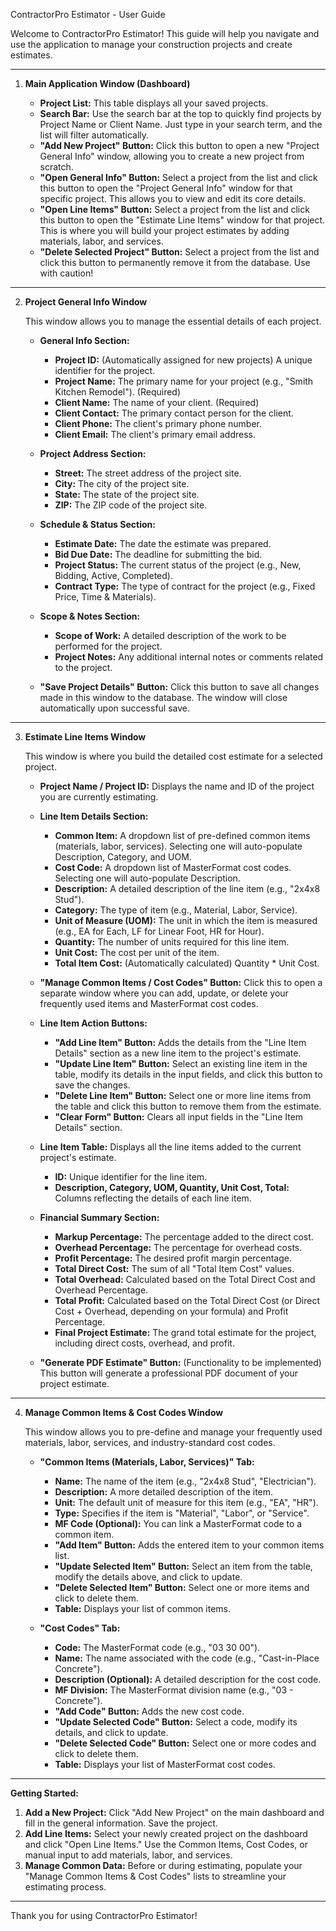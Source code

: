 ContractorPro Estimator - User Guide

Welcome to ContractorPro Estimator! This guide will help you navigate and use the application to manage your construction projects and create estimates.

---

1.  **Main Application Window (Dashboard)**

    * **Project List:** This table displays all your saved projects.
    * **Search Bar:** Use the search bar at the top to quickly find projects by Project Name or Client Name. Just type in your search term, and the list will filter automatically.
    * **"Add New Project" Button:** Click this button to open a new "Project General Info" window, allowing you to create a new project from scratch.
    * **"Open General Info" Button:** Select a project from the list and click this button to open the "Project General Info" window for that specific project. This allows you to view and edit its core details.
    * **"Open Line Items" Button:** Select a project from the list and click this button to open the "Estimate Line Items" window for that project. This is where you will build your project estimates by adding materials, labor, and services.
    * **"Delete Selected Project" Button:** Select a project from the list and click this button to permanently remove it from the database. Use with caution!

---

2.  **Project General Info Window**

    This window allows you to manage the essential details of each project.

    * **General Info Section:**
        * **Project ID:** (Automatically assigned for new projects) A unique identifier for the project.
        * **Project Name:** The primary name for your project (e.g., "Smith Kitchen Remodel"). (Required)
        * **Client Name:** The name of your client. (Required)
        * **Client Contact:** The primary contact person for the client.
        * **Client Phone:** The client's primary phone number.
        * **Client Email:** The client's primary email address.

    * **Project Address Section:**
        * **Street:** The street address of the project site.
        * **City:** The city of the project site.
        * **State:** The state of the project site.
        * **ZIP:** The ZIP code of the project site.

    * **Schedule & Status Section:**
        * **Estimate Date:** The date the estimate was prepared.
        * **Bid Due Date:** The deadline for submitting the bid.
        * **Project Status:** The current status of the project (e.g., New, Bidding, Active, Completed).
        * **Contract Type:** The type of contract for the project (e.g., Fixed Price, Time & Materials).

    * **Scope & Notes Section:**
        * **Scope of Work:** A detailed description of the work to be performed for the project.
        * **Project Notes:** Any additional internal notes or comments related to the project.

    * **"Save Project Details" Button:** Click this button to save all changes made in this window to the database. The window will close automatically upon successful save.

---

3.  **Estimate Line Items Window**

    This window is where you build the detailed cost estimate for a selected project.

    * **Project Name / Project ID:** Displays the name and ID of the project you are currently estimating.
    * **Line Item Details Section:**
        * **Common Item:** A dropdown list of pre-defined common items (materials, labor, services). Selecting one will auto-populate Description, Category, and UOM.
        * **Cost Code:** A dropdown list of MasterFormat cost codes. Selecting one will auto-populate Description.
        * **Description:** A detailed description of the line item (e.g., "2x4x8 Stud").
        * **Category:** The type of item (e.g., Material, Labor, Service).
        * **Unit of Measure (UOM):** The unit in which the item is measured (e.g., EA for Each, LF for Linear Foot, HR for Hour).
        * **Quantity:** The number of units required for this line item.
        * **Unit Cost:** The cost per unit of the item.
        * **Total Item Cost:** (Automatically calculated) Quantity * Unit Cost.

    * **"Manage Common Items / Cost Codes" Button:** Click this to open a separate window where you can add, update, or delete your frequently used items and MasterFormat cost codes.

    * **Line Item Action Buttons:**
        * **"Add Line Item" Button:** Adds the details from the "Line Item Details" section as a new line item to the project's estimate.
        * **"Update Line Item" Button:** Select an existing line item in the table, modify its details in the input fields, and click this button to save the changes.
        * **"Delete Line Item" Button:** Select one or more line items from the table and click this button to remove them from the estimate.
        * **"Clear Form" Button:** Clears all input fields in the "Line Item Details" section.

    * **Line Item Table:** Displays all the line items added to the current project's estimate.
        * **ID:** Unique identifier for the line item.
        * **Description, Category, UOM, Quantity, Unit Cost, Total:** Columns reflecting the details of each line item.

    * **Financial Summary Section:**
        * **Markup Percentage:** The percentage added to the direct cost.
        * **Overhead Percentage:** The percentage for overhead costs.
        * **Profit Percentage:** The desired profit margin percentage.
        * **Total Direct Cost:** The sum of all "Total Item Cost" values.
        * **Total Overhead:** Calculated based on the Total Direct Cost and Overhead Percentage.
        * **Total Profit:** Calculated based on the Total Direct Cost (or Direct Cost + Overhead, depending on your formula) and Profit Percentage.
        * **Final Project Estimate:** The grand total estimate for the project, including direct costs, overhead, and profit.

    * **"Generate PDF Estimate" Button:** (Functionality to be implemented) This button will generate a professional PDF document of your project estimate.

---

4.  **Manage Common Items & Cost Codes Window**

    This window allows you to pre-define and manage your frequently used materials, labor, services, and industry-standard cost codes.

    * **"Common Items (Materials, Labor, Services)" Tab:**
        * **Name:** The name of the item (e.g., "2x4x8 Stud", "Electrician").
        * **Description:** A more detailed description of the item.
        * **Unit:** The default unit of measure for this item (e.g., "EA", "HR").
        * **Type:** Specifies if the item is "Material", "Labor", or "Service".
        * **MF Code (Optional):** You can link a MasterFormat code to a common item.
        * **"Add Item" Button:** Adds the entered item to your common items list.
        * **"Update Selected Item" Button:** Select an item from the table, modify the details above, and click to update.
        * **"Delete Selected Item" Button:** Select one or more items and click to delete them.
        * **Table:** Displays your list of common items.

    * **"Cost Codes" Tab:**
        * **Code:** The MasterFormat code (e.g., "03 30 00").
        * **Name:** The name associated with the code (e.g., "Cast-in-Place Concrete").
        * **Description (Optional):** A detailed description for the cost code.
        * **MF Division:** The MasterFormat division name (e.g., "03 - Concrete").
        * **"Add Code" Button:** Adds the new cost code.
        * **"Update Selected Code" Button:** Select a code, modify its details, and click to update.
        * **"Delete Selected Code" Button:** Select one or more codes and click to delete them.
        * **Table:** Displays your list of MasterFormat cost codes.

---

**Getting Started:**

1.  **Add a New Project:** Click "Add New Project" on the main dashboard and fill in the general information. Save the project.
2.  **Add Line Items:** Select your newly created project on the dashboard and click "Open Line Items." Use the Common Items, Cost Codes, or manual input to add materials, labor, and services.
3.  **Manage Common Data:** Before or during estimating, populate your "Manage Common Items & Cost Codes" lists to streamline your estimating process.

---

Thank you for using ContractorPro Estimator!